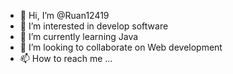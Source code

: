 - 👋 Hi, I’m @Ruan12419
- 👀 I’m interested in develop software
- 🌱 I’m currently learning Java
- 💞️ I’m looking to collaborate on Web development
- 📫 How to reach me ...

<!---
Ruan12419/Ruan12419 is a ✨ special ✨ repository because its `README.md` (this file) appears on your GitHub profile.
You can click the Preview link to take a look at your changes.
--->
